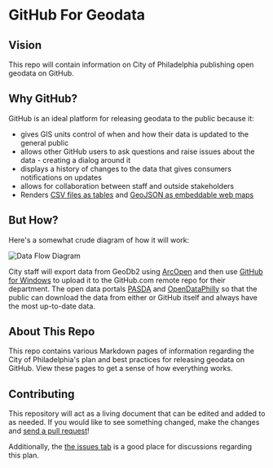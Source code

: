 # GitHub For Geodata

## Vision

This repo will contain information on City of Philadelphia publishing open geodata on GitHub.

## Why GitHub?

GitHub is an ideal platform for releasing geodata to the public because it:

* gives GIS units control of when and how their data is updated to the general public
* allows other GitHub users to ask questions and raise issues about the data - creating a dialog around it
* displays a history of changes to the data that gives consumers notifications on updates
* allows for collaboration between staff and outside stakeholders
* Renders [CSV files as tables](https://github.com/blog/1601-see-your-csvs) and [GeoJSON as embeddable web maps](https://help.github.com/articles/mapping-geojson-files-on-github)

## But How?

Here's a somewhat crude diagram of how it will work:

![Data Flow Diagram](https://raw2.github.com/CityOfPhiladelphia/github-for-geodata/master/images/dataflow.jpegjpg "Data Flow Diagram")

City staff will export data from GeoDb2 using [ArcOpen](https://github.com/CityOfPhiladelphia/arc-open) and then use [GitHub for Windows](http://windows.github.com/) to upload it to the GitHub.com remote repo for their department. The open data portals [PASDA](http://www.pasda.psu.edu/) and [OpenDataPhilly](http://opendataphilly.org/) so that the public can download the data from either or GitHub itself and always have the most up-to-date data.

## About This Repo

This repo contains various Markdown pages of information regarding the City of Philadelphia's plan and best practices for releasing geodata on GitHub. View these pages to get a sense of how everything works.

## Contributing

This repository will act as a living document that can be edited and added to as needed. If you would like to see something changed, make the changes and [send a pull request](https://help.github.com/articles/using-pull-requests)!  

Additionally, the [the issues tab](https://github.com/CityOfPhiladelphia/github-for-geodata/issues) is a good place for discussions regarding this plan.



